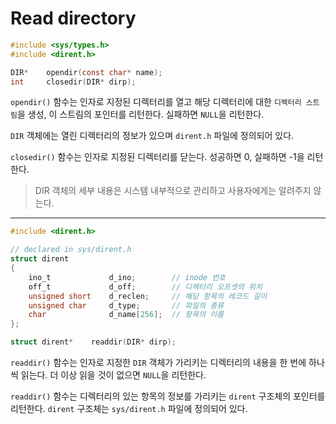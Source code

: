# Read directory

```c
#include <sys/types.h>
#include <dirent.h>

DIR*    opendir(const char* name);
int     closedir(DIR* dirp);
```

`opendir()` 함수는 인자로 지정된 디렉터리를 열고 해당 디렉터리에 대한 `디렉터리 스트림`을 생성, 이 스트림의 포인터를 리턴한다. 실패하면 `NULL`을 리턴한다.

`DIR` 객체에는 열린 디렉터리의 정보가 있으며 `dirent.h` 파일에 정의되어 있다.

`closedir()` 함수는 인자로 지정된 디렉터리를 닫는다. 성공하면 0, 실패하면 -1을 리턴한다.

> DIR 객체의 세부 내용은 시스템 내부적으로 관리하고 사용자에게는 알려주지 않는다.

---

```c
#include <dirent.h>

// declared in sys/dirent.h
struct dirent
{
    ino_t             d_ino;        // inode 번호
    off_t             d_off;        // 디렉터리 오프셋의 위치
    unsigned short    d_reclen;     // 해당 항목의 레코드 길이
    unsigned char     d_type;       // 파일의 종류
    char              d_name[256];  // 항목의 이름
};

struct dirent*    readdir(DIR* dirp);
```

`readdir()` 함수는 인자로 지정한 `DIR` 객체가 가리키는 디렉터리의 내용을 한 번에 하나씩 읽는다. 더 이상 읽을 것이 없으면 `NULL`을 리턴한다.

`readdir()` 함수는 디렉터리의 있는 항목의 정보를 가리키는 `dirent` 구조체의 포인터를 리턴한다. `dirent` 구조체는 `sys/dirent.h` 파일에 정의되어 있다.
